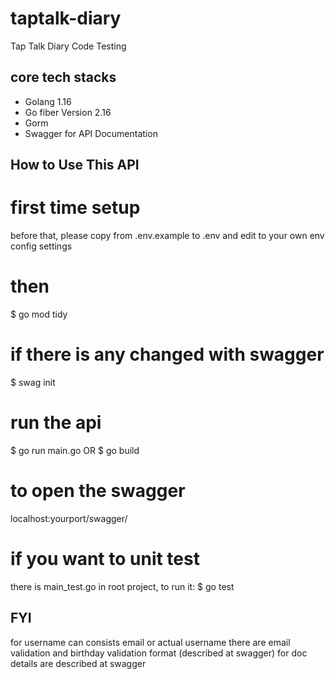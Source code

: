 # taptalk-diary
Tap Talk Diary Code Testing

## core tech stacks
- Golang 1.16
- Go fiber Version 2.16
- Gorm
- Swagger for API Documentation

## How to Use This API
# first time setup
before that, please copy from .env.example to .env and edit to your own env config settings
# then
$ go mod tidy
# if there is any changed with swagger
$ swag init 
# run the api
$ go run main.go
OR 
$ go build <Your Executed file>
# to open the swagger 
localhost:yourport/swagger/
# if you want to unit test
there is main_test.go in root project, to run it:
$ go test

## FYI
 for username can consists email or actual username 
 there are email validation and birthday validation format (described at swagger)
 for doc details are described at swagger
